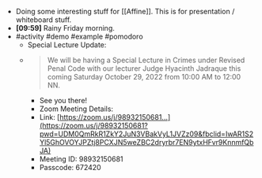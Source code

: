 - Doing some interesting stuff for [[Affine]]. This is for presentation / whiteboard stuff.
- **[09:59]** Rainy Friday morning.
- #activity #demo #example #pomodoro
	- Special Lecture Update:
	- > We will be having a Special Lecture in Crimes under Revised Penal Code with our lecturer Judge Hyacinth Jadraque this coming Saturday October 29, 2022 from 10:00 AM to 12:00 NN.
		- See you there!
		- Zoom Meeting Details:
		- Link: [https://zoom.us/j/98932150681...](https://zoom.us/j/98932150681?pwd=UDM0QmRkR1ZkY2JuN3VBakVyL1JVZz09&fbclid=IwAR1S2Yl5GhOVOYJPZtj8PCXJN5weZBC2dryrbr7EN9ytxHFvr9KnnmfQbJA)
		- Meeting ID: 98932150681
		- Passcode: 672420